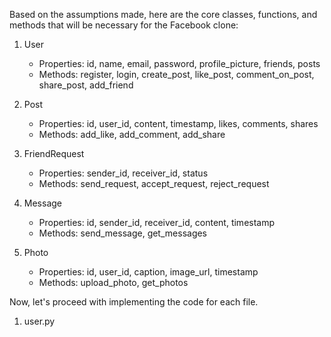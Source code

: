 Based on the assumptions made, here are the core classes, functions, and methods that will be necessary for the Facebook clone:

1. User
   - Properties: id, name, email, password, profile_picture, friends, posts
   - Methods: register, login, create_post, like_post, comment_on_post, share_post, add_friend

2. Post
   - Properties: id, user_id, content, timestamp, likes, comments, shares
   - Methods: add_like, add_comment, add_share

3. FriendRequest
   - Properties: sender_id, receiver_id, status
   - Methods: send_request, accept_request, reject_request

4. Message
   - Properties: id, sender_id, receiver_id, content, timestamp
   - Methods: send_message, get_messages

5. Photo
   - Properties: id, user_id, caption, image_url, timestamp
   - Methods: upload_photo, get_photos

Now, let's proceed with implementing the code for each file.

1. user.py


